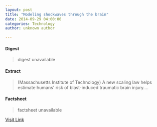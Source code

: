 ```yaml
---
layout: post
title: "Modeling shockwaves through the brain"
date: 2014-09-29 04:00:00
categories: Technology
author: unknown author

---
```



#### Digest
>digest unavailable

#### Extract
>(Massachusetts Institute of Technology) A new scaling law helps estimate humans' risk of blast-induced traumatic brain injury....

#### Factsheet
>factsheet unavailable

[Visit Link](http://www.eurekalert.org/pub_releases/2014-09/miot-mst092914.php)


